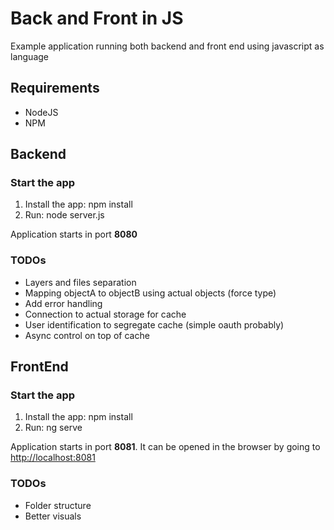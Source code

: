 # Back and Front in JS

Example application running both backend and front end using javascript as language

## Requirements

 - NodeJS
 - NPM

## Backend
### Start the app

 1. Install the app: npm install 
 2. Run: node server.js

Application starts in port **8080**
### TODOs

 - Layers and files separation
 - Mapping objectA to objectB using actual objects (force type)
 - Add error handling
 - Connection to actual storage for cache
 - User identification to segregate cache (simple oauth probably)
 - Async control on top of cache

## FrontEnd
### Start the app
 1. Install the app: npm install 
 2. Run: ng serve
 
Application starts in port **8081**. It can be opened in the browser by going to [http://localhost:8081](http://localhost:8081)

### TODOs
- Folder structure
- Better visuals
